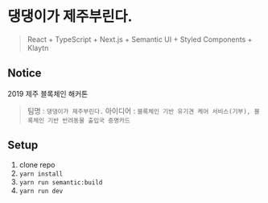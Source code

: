 # 댕댕이가 제주부린다.
> React + TypeScript + Next.js + Semantic UI + Styled Components + Klaytn

## Notice
2019 제주 블록체인 해커톤
> 팀명 : `댕댕이가 제주부린다.`
> 아이디어 : `블록체인 기반 유기견 케어 서비스(기부), 블록체인 기반 반려동물 출입국 증명카드`

## Setup
1. clone repo
2. `yarn install`
3. `yarn run semantic:build`
4. `yarn run dev`